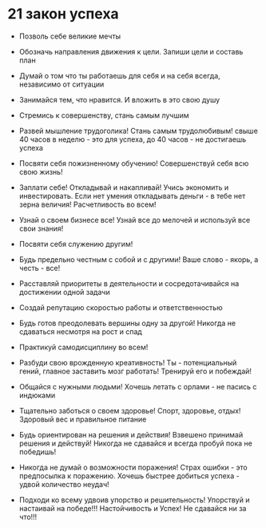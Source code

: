 # 21 закон успеха


- Позволь себе великие мечты

- Обозначь направления движения к цели. Запиши цели и составь план

- Думай о том что ты работаешь для себя и на себя всегда, независимо от ситуации

- Занимайся тем, что нравится. И вложить в это свою душу

- Стремись к совершенству, стань самым лучшим

- Развей мышление трудоголика! Стань самым трудолюбивым! свыше 40 часов в неделю - это для успеха, до 40 часов - не достигаешь успеха

- Посвяти себя пожизненному обучению! Совершенствуй себя всю свою жизнь!

- Заплати себе! Откладывай и накапливай! Учись экономить и инвестировать. Если нет умения откладывать деньги - в тебе нет зерна величия! Расчетливость во всем!

- Узнай о своем бизнесе все! Узнай все до мелочей и используй все свои знания!

- Посвяти себя служению другим!

- Будь предельно честным с собой и с другими! Ваше слово - якорь, а честь - все!

- Расставляй приоритеты в деятельности и сосредотачивайся на достижении одной задачи

- Создай репутацию скоростью работы и ответственностью

- Будь готов преодолевать вершины одну за другой! Никогда не сдаваться несмотря на рост и спад

- Практикуй самодисциплину во всем!

- Разбуди свою врожденную креативность! Ты - потенциальный гений, главное заставить мозг работать! Тренируй его и побеждай!

- Общайся с нужными людьми! Хочешь летать с орлами - не пасись с индюками

- Тщательно заботься о своем здоровье! Спорт, здоровье, отдых! Здоровый вес и правильное питание

- Будь ориентирован на решения и действия! Взвешено принимай решения и действуй! Никогда не сдавайся и всегда пробуй пока не победишь!

- Никогда не думай о возможности поражения! Страх ошибки - это предпосылка к поражению. Хочешь быстрее добиться успеха - удвой количество неудач!

- Подходи ко всему удвоив упорство и решительность! Упорствуй и настаивай на победе!!! Настойчивость и Успех! Не сдавайся ни за что!!!
